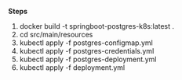 **Steps**
1. docker build -t springboot-postgres-k8s:latest .
2. cd src/main/resources
3. kubectl apply -f postgres-configmap.yml
4. kubectl apply -f postgres-credentials.yml
5. kubectl apply -f postgres-deployment.yml
6. kubectl apply -f deployment.yml
